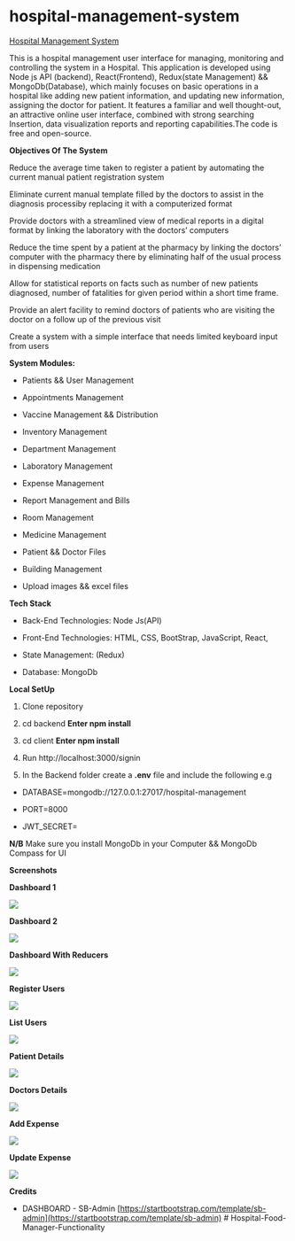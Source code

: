 # hospital-management-system

[Hospital Management System](https://github.com/Kennedy-Njeri/hospital-management-system)

This is a hospital management user interface for managing, monitoring and controlling the system in a Hospital. This application is developed using Node js API (backend), React(Frontend), Redux(state Management) && MongoDb(Database), which mainly focuses on basic operations in a hospital like adding new patient information, and updating new information, assigning the doctor for patient. It features a familiar and well thought-out, an attractive online user interface, combined with strong searching Insertion, data visualization reports and reporting capabilities.The code is free and open-source.

**Objectives Of The System**

Reduce the average time taken to register a patient by automating the current manual patient registration system

Eliminate current manual template filled by the doctors to assist in the diagnosis processiby replacing it with a computerized format

Provide doctors with a streamlined view of medical reports in a digital format by linking the laboratory with the doctors’ computers

Reduce the time spent by a patient at the pharmacy by linking the doctors’ computer with the pharmacy there by eliminating half of the usual process in dispensing medication

Allow for statistical reports on facts such as number of new patients diagnosed, number of fatalities for given period within a short time frame.

Provide an alert facility to remind doctors of patients who are visiting the doctor on a follow up of the previous visit

Create a system with a simple interface that needs limited keyboard input from users


**System Modules:**

* Patients && User Management

* Appointments Management

* Vaccine Management && Distribution

* Inventory Management

* Department Management

* Laboratory Management

* Expense Management

* Report Management and Bills

* Room Management

* Medicine Management

* Patient && Doctor Files

* Building Management

* Upload images && excel files   

**Tech Stack**

* Back-End Technologies: Node Js(API)

* Front-End Technologies: HTML, CSS, BootStrap, JavaScript, React, 

* State Management: (Redux)

* Database: MongoDb

**Local SetUp**

1. Clone repository

2. cd backend **Enter npm install** 

3. cd client **Enter npm install**

4. Run http://localhost:3000/signin

5. In the Backend folder create a **.env** file and include the following e.g

* DATABASE=mongodb://127.0.0.1:27017/hospital-management

* PORT=8000

* JWT_SECRET=

**N/B** Make sure you install MongoDb in your Computer && MongoDb Compass for UI



**Screenshots**

**Dashboard 1**

![](https://github.com/Kennedy-Njeri/hospital-management-system/blob/master/screen/dash1.png)

**Dashboard 2**

![](https://github.com/Kennedy-Njeri/hospital-management-system/blob/master/screen/dash2.png)

**Dashboard With Reducers**

![](https://github.com/Kennedy-Njeri/hospital-management-system/blob/master/screen/dashWithReducers.png)

**Register Users**

![](https://github.com/Kennedy-Njeri/hospital-management-system/blob/master/screen/registerUsers.png)

**List Users**

![](https://github.com/Kennedy-Njeri/hospital-management-system/blob/master/screen/listUsers.png)


**Patient Details**

![](https://github.com/Kennedy-Njeri/hospital-management-system/blob/master/screen/addPatientInfo.png)

**Doctors Details**

![](https://github.com/Kennedy-Njeri/hospital-management-system/blob/master/screen/addDoctorsInfo.png)

**Add Expense**

![](https://github.com/Kennedy-Njeri/hospital-management-system/blob/master/screen/addExpense.png)

**Update Expense**

![](https://github.com/Kennedy-Njeri/hospital-management-system/blob/master/screen/updateExpense.png)



**Credits**

* DASHBOARD - SB-Admin [https://startbootstrap.com/template/sb-admin](https://startbootstrap.com/template/sb-admin)
#   H o s p i t a l - F o o d - M a n a g e r - F u n c t i o n a l i t y  
 